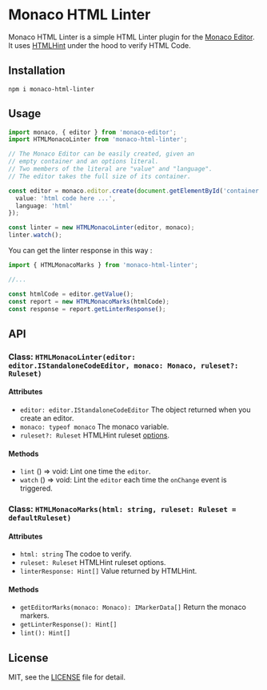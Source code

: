 # Monaco HTML Linter
Monaco HTML Linter is a simple HTML Linter plugin for the [Monaco Editor](https://microsoft.github.io/monaco-editor/). It uses [HTMLHint](https://htmlhint.com/) under the hood to verify HTML Code.

## Installation

```
npm i monaco-html-linter
```

## Usage

```ts
import monaco, { editor } from 'monaco-editor';
import HTMLMonacoLinter from 'monaco-html-linter';

// The Monaco Editor can be easily created, given an
// empty container and an options literal.
// Two members of the literal are "value" and "language".
// The editor takes the full size of its container.

const editor = monaco.editor.create(document.getElementById('container'), {
  value: 'html code here ...',
  language: 'html'
});

const linter = new HTMLMonacoLinter(editor, monaco);
linter.watch();

```

You can get the linter response in this way :
```ts
import { HTMLMonacoMarks } from 'monaco-html-linter';

//...

const htmlCode = editor.getValue();
const report = new HTMLMonacoMarks(htmlCode);
const response = report.getLinterResponse();

```

## API

### Class: `HTMLMonacoLinter(editor: editor.IStandaloneCodeEditor, monaco: Monaco, ruleset?: Ruleset)`

#### Attributes

- `editor: editor.IStandaloneCodeEditor` The object returned when you create an editor.
- `monaco: typeof monaco` The monaco variable.
- `ruleset?: Ruleset` HTMLHint ruleset [options](https://htmlhint.com/docs/user-guide/list-rules).

#### Methods

- `lint` () => void: Lint one time the `editor`.
- `watch` () => void: Lint the `editor` each time the `onChange` event is triggered.

### Class: `HTMLMonacoMarks(html: string, ruleset: Ruleset = defaultRuleset)`

#### Attributes

- `html: string` The codoe to verify.
- `ruleset: Ruleset` HTMLHint ruleset options.
- `linterResponse: Hint[]` Value returned by HTMLHint.

#### Methods

- `getEditorMarks(monaco: Monaco): IMarkerData[]` Return the monaco markers.
- `getLinterResponse(): Hint[]`
- `lint(): Hint[]`

## License

MIT, see the [LICENSE](/LICENSE.md) file for detail.
